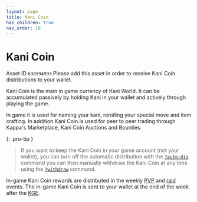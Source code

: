 ```yaml
---
layout: page
title: Kani Coin
has_children: true
nav_order: 10
---
```


# Kani Coin
Asset ID `638594993`
Please add this asset in order to receive Kani Coin distributions to your wallet.

Kani Coin is the main in game currency of Kani World. It can be accumulated
passively by holding Kani in your wallet and actively through playing the 
game. 

In game it is used for naming your kani, rerolling your special move and item crafting. 
In addition Kani Coin is used for peer to peer trading through Kappa's Marketplace,
Kani Coin Auctions and Bounties.

{: .pro-tip }
> If you want to keep the Kani Coin in your game account (not your wallet), you
> can turn off the automatic distribution with the
> [`?auto-dis`](/docs/commands/#auto-dis) command you can then manually
> withdraw the Kani Coin at any time using the
> [`?withdraw`](/docs/commands/#withdraw) command.

In-game Kani Coin rewards are distributed in the
weekly [PVP](/docs/gameplay/weekly-events) and [raid](/docs/gameplay/raids)
events. The in-game Kani Coin is sent to your wallet at the end of the week
after the [KGE](/docs/gameplay/kani-generating-event).
